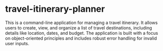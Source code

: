 # travel-itinerary-planner
This is a command-line application for managing a travel itinerary. It allows users to create, view, and organize a list of travel destinations, including details like location, dates, and budget. The application is built with a focus on object-oriented principles and includes robust error handling for invalid user inputs.
